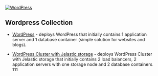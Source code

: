 [![WordPress](images/wp.png)](../../../wordpress)
## Wordpress Collection

* [WordPress](wordpress) - deploys WordPress that initially contains 1 application server and 1 database container (simple solution for websites and blogs).

* [WordPress Cluster with Jelastic storage](https://github.com/jelastic-jps/wordpress-cluster) - deploys WordPress Cluster with Jelastic storage that initially contains 2 load balancers, 2 application servers with one storage node and 2 database containers. 111

